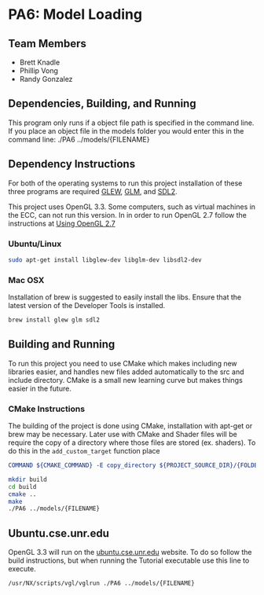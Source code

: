 # PA6: Model Loading

## Team Members
- Brett Knadle  
- Phillip Vong  
- Randy Gonzalez  

## Dependencies, Building, and Running
This program only runs if a object file path is specified in the command line. If you place an object file in the models folder you would enter this in the command line: ./PA6 ../models/{FILENAME}

## Dependency Instructions
For both of the operating systems to run this project installation of these three programs are required [GLEW](http://glew.sourceforge.net/), [GLM](http://glm.g-truc.net/0.9.7/index.html), and [SDL2](https://wiki.libsdl.org/Tutorials).

This project uses OpenGL 3.3. Some computers, such as virtual machines in the ECC, can not run this version. In in order to run OpenGL 2.7 follow the instructions at [Using OpenGL 2.7](https://github.com/HPC-Vis/computer-graphics/wiki/Using-OpenGL-2.7)

### Ubuntu/Linux
```bash
sudo apt-get install libglew-dev libglm-dev libsdl2-dev
```

### Mac OSX
Installation of brew is suggested to easily install the libs. Ensure that the latest version of the Developer Tools is installed.
```bash
brew install glew glm sdl2
```

## Building and Running
To run this project you need to use CMake which makes including new libraries easier, and handles new files added automatically to the src and include directory. CMake is a small new learning curve but makes things easier in the future.

### CMake Instructions
The building of the project is done using CMake, installation with apt-get or brew may be necessary. Later use with CMake and Shader files will be require the copy of a directory where those files are stored (ex. shaders). To do this in the ```add_custom_target``` function place 
```cmake
COMMAND ${CMAKE_COMMAND} -E copy_directory ${PROJECT_SOURCE_DIR}/{FOLDER NAME}/ ${CMAKE_CURRENT_BINARY_DIR}/{FOLDER NAME}
```

```bash
mkdir build
cd build
cmake ..
make
./PA6 ../models/{FILENAME}
```

## Ubuntu.cse.unr.edu
OpenGL 3.3 will run on the [ubuntu.cse.unr.edu](https://ubuntu.cse.unr.edu/) website. To do so follow the build instructions, but when running the Tutorial executable use this line to execute.
```bash
/usr/NX/scripts/vgl/vglrun ./PA6 ../models/{FILENAME}
```

